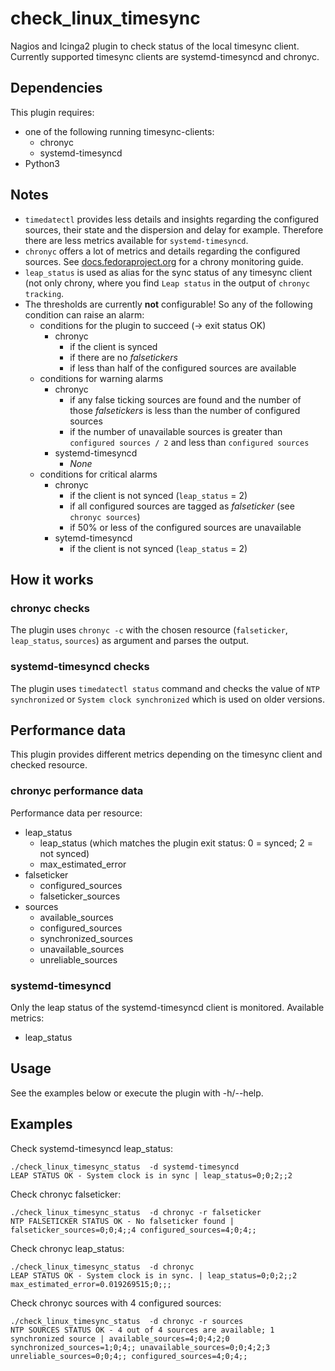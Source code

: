 # check_linux_timesync
Nagios and Icinga2 plugin to check status of the local timesync client. Currently supported timesync clients are systemd-timesyncd and chronyc.

## Dependencies
This plugin requires:
  - one of the following running timesync-clients:
    - chronyc
    - systemd-timesyncd
  - Python3

## Notes
  - `timedatectl` provides less details and insights regarding the configured sources, their state and the dispersion and delay for example. Therefore there are less metrics available for `systemd-timesyncd`.
  - `chronyc` offers a lot of metrics and details regarding the configured sources. See [docs.fedoraproject.org](https://docs.fedoraproject.org/en-US/Fedora/18/html/System_Administrators_Guide/sect-Checking_if_chrony_is_synchronized.html) for a chrony monitoring guide.
  - `leap_status` is used as alias for the sync status of any timesync client (not only chrony, where you find `Leap status` in the output of `chronyc tracking`.
  - The thresholds are currently **not** configurable! So any of the following condition can raise an alarm:
    - conditions for the plugin to succeed (-> exit status OK)
      - chronyc
        - if the client is synced
        - if there are no *falsetickers*
        - if less than half of the configured sources are available
    - conditions for warning alarms
      - chronyc
        - if any false ticking sources are found and the number of those *falsetickers* is less than the number of configured sources
        - if the number of unavailable sources is greater than `configured sources / 2` and less than `configured sources`
      - systemd-timesyncd
        - *None*
    - conditions for critical alarms
      - chronyc
        - if the client is not synced (`leap_status` = 2)
        - if all configured sources are tagged as *falseticker* (see `chronyc sources`)
        - if 50% or less of the configured sources are unavailable
      - sytemd-timesyncd
        - if the client is not synced (`leap_status` = 2)

## How it works

### chronyc checks
The plugin uses `chronyc -c` with the chosen resource (`falseticker`, `leap_status`, `sources`) as argument and parses the output.

### systemd-timesyncd checks
The plugin uses `timedatectl status` command and checks the value of `NTP synchronized` or `System clock synchronized` which is used on older versions.

## Performance data
This plugin provides different metrics depending on the timesync client and checked resource.

### chronyc performance data
Performance data per resource:

  - leap_status
    - leap_status (which matches the plugin exit status: 0 = synced; 2 = not synced)
    - max_estimated_error
  - falseticker
    - configured_sources
    - falseticker_sources
  - sources
    - available_sources
    - configured_sources
    - synchronized_sources
    - unavailable_sources
    - unreliable_sources

### systemd-timesyncd
Only the leap status of the systemd-timesyncd client is monitored. Available metrics:
  - leap_status

## Usage
See the examples below or execute the plugin with -h/--help.

## Examples
Check systemd-timesyncd leap_status:
```
./check_linux_timesync_status  -d systemd-timesyncd
LEAP STATUS OK - System clock is in sync | leap_status=0;0;2;;2
```

Check chronyc falseticker:
```
./check_linux_timesync_status  -d chronyc -r falseticker
NTP FALSETICKER STATUS OK - No falseticker found | falseticker_sources=0;0;4;;4 configured_sources=4;0;4;;
```

Check chronyc leap_status:
```
./check_linux_timesync_status  -d chronyc
LEAP STATUS OK - System clock is in sync. | leap_status=0;0;2;;2 max_estimated_error=0.019269515;0;;;
```

Check chronyc sources with 4 configured sources:
```
./check_linux_timesync_status  -d chronyc -r sources
NTP SOURCES STATUS OK - 4 out of 4 sources are available; 1 synchronized source | available_sources=4;0;4;2;0 synchronized_sources=1;0;4;; unavailable_sources=0;0;4;2;3 unreliable_sources=0;0;4;; configured_sources=4;0;4;;
```
